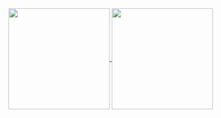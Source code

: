 <a href="https://github.com/Merlijnos/github-readme-stats">
  <img height=200 align="center" src="https://github-readme-stats.vercel.app/api?username=Merlijnos&hide=contribs,prs&show_icons=true&theme=github_dark&hide_rank=true"/>
<img height=200 align="center" src="https://github-readme-stats.vercel.app/api/top-langs/?username=Merlijnos&theme=github_dark(https://github.com/Merlijnos/github-readme-stats") />
</a>
